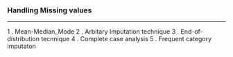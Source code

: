 <h3> Handling Missing values </h3>
<hr>
         1 . Mean-Median_Mode
         2 . Arbitary Imputation technique
         3 . End-of-distribution tecnnique
         4 . Complete case analysis
         5 . Frequent category imputaton
         
